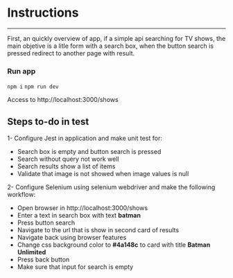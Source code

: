 # Instructions
----
First, an quickly overview of app, if a simple api searching for TV shows, the main objetive is a litle form with a search box, when the button search is pressed redirect to another page with result.
### Run app

`npm i`
`npm run dev`

Access to http://localhost:3000/shows

## Steps to-do in test
1- Configure Jest in application and make unit test for:

* Search box is empty and button search is pressed
* Search without query not work well
* Search results show a list of items
* Validate that image is not showed when image values is null

2- Configure Selenium using selenium webdriver and make the following workflow:

* Open browser in http://localhost:3000/shows
* Enter a text in search box with text **batman**
* Press button search
* Navigate to the url that is show in second card of results
* Navigate back using browser features
* Change css background color to **#4a148c** to card with title **Batman Unlimited**
* Press back button
* Make sure that input for search is empty